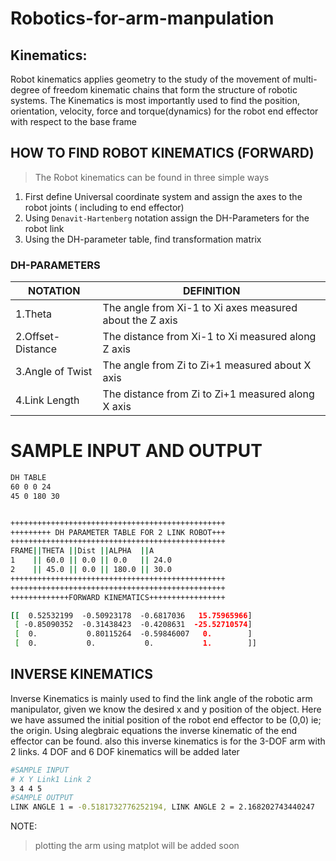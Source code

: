 # Robotics-for-arm-manpulation

## Kinematics:
Robot kinematics applies geometry to the study of the movement of multi-degree of freedom kinematic chains that form the structure of robotic systems. The Kinematics is most importantly used to find the position, orientation, velocity, force and torque(dynamics) for the robot end effector with respect to the base frame

## HOW TO FIND ROBOT KINEMATICS (FORWARD)
> The Robot kinematics can be found in three simple ways
  1. First define Universal coordinate system and assign the axes to the robot joints ( including to end effector)
  2. Using `Denavit-Hartenberg` notation assign the DH-Parameters for the robot link
  3. Using the DH-parameter table, find transformation matrix

### DH-PARAMETERS

NOTATION          |       DEFINITION
------------------|-------------------
1.Theta           | The angle from Xi-1 to Xi axes measured about the Z axis
2.Offset-Distance | The distance from Xi-1 to Xi measured along Z axis
3.Angle of Twist  | The angle from Zi to Zi+1 measured about X axis
4.Link Length     | The distance from Zi to Zi+1 measured along X axis


# SAMPLE INPUT AND OUTPUT
```bash
DH TABLE
60 0 0 24
45 0 180 30
```
```bash

++++++++++++++++++++++++++++++++++++++++++++++++
+++++++++ DH PARAMETER TABLE FOR 2 LINK ROBOT+++
++++++++++++++++++++++++++++++++++++++++++++++++
FRAME||THETA ||Dist ||ALPHA  ||A
1    || 60.0 || 0.0 || 0.0   || 24.0
2    || 45.0 || 0.0 || 180.0 || 30.0
++++++++++++++++++++++++++++++++++++++++++++++++
++++++++++++++++++++++++++++++++++++++++++++++++
+++++++++++++FORWARD KINEMATICS+++++++++++++++++

[[  0.52532199  -0.50923178  -0.6817036   15.75965966]
 [ -0.85090352  -0.31438423  -0.4208631  -25.52710574]
 [  0.           0.80115264  -0.59846007   0.        ]
 [  0.           0.           0.           1.        ]]
```
## INVERSE KINEMATICS

Inverse Kinematics is mainly used to find the link angle of the robotic arm manipulator, given we know the desired x and y position of the object. Here we have assumed the initial position of the robot end effector to be (0,0) ie; the origin. Using alegbraic equations the inverse kinematic of the end effector can be found.
also this inverse kinematics is for the 3-DOF arm with 2 links. 4 DOF and 6 DOF kinematics will be added later 
```bash
#SAMPLE INPUT 
# X Y Link1 Link 2
3 4 4 5
#SAMPLE OUTPUT
LINK ANGLE 1 = -0.5181732776252194, LINK ANGLE 2 = 2.168202743440247


```
NOTE:
> plotting the arm using matplot will be added soon
